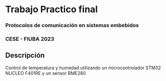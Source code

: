 # Trabajo Practico final
### Protocolos de comunicación en sistemas embebidos
### CESE - FIUBA 2023

## Descripción
Control de temperatura y humedad utilizando un microcontrolador STM32 NUCLEO F401RE y un sensor BME280
